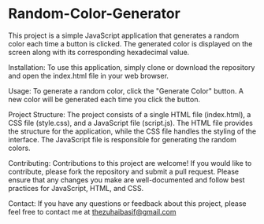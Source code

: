 # Random-Color-Generator

This project is a simple JavaScript application that generates a random color each time a button is clicked. The generated color is displayed on the screen along with its corresponding hexadecimal value. 

Installation:
To use this application, simply clone or download the repository and open the index.html file in your web browser.

Usage:
To generate a random color, click the "Generate Color" button. A new color will be generated each time you click the button.

Project Structure:
The project consists of a single HTML file (index.html), a CSS file (style.css), and a JavaScript file (script.js). The HTML file provides the structure for the application, while the CSS file handles the styling of the interface. The JavaScript file is responsible for generating the random colors.

Contributing:
Contributions to this project are welcome! If you would like to contribute, please fork the repository and submit a pull request. Please ensure that any changes you make are well-documented and follow best practices for JavaScript, HTML, and CSS.

Contact:
If you have any questions or feedback about this project, please feel free to contact me at thezuhaibasif@gmail.com
